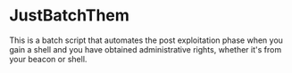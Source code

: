 # JustBatchThem
This is a batch script that automates the post exploitation phase when you gain a shell and you have obtained administrative rights, whether it's from your beacon or shell.
